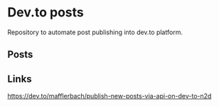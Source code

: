 # Dev.to posts

Repository to automate post publishing into dev.to platform.

## Posts




## Links

https://dev.to/mafflerbach/publish-new-posts-via-api-on-dev-to-n2d